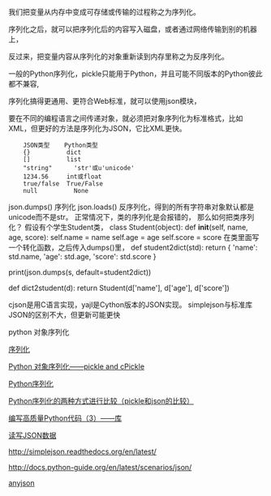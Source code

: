 我们把变量从内存中变成可存储或传输的过程称之为序列化。

序列化之后，就可以把序列化后的内容写入磁盘，或者通过网络传输到别的机器上，

反过来，把变量内容从序列化的对象重新读到内存里称之为反序列化。

一般的Python序列化，pickle只能用于Python，并且可能不同版本的Python彼此都不兼容,

序列化搞得更通用、更符合Web标准，就可以使用json模块，

要在不同的编程语言之间传递对象，就必须把对象序列化为标准格式，比如XML，但更好的方法是序列化为JSON，它比XML更快。

        JSON类型	  Python类型
        {}	        dict
        []	        list
        "string"	  'str'或u'unicode'
        1234.56	    int或float
        true/false	True/False
        null	      None
        
json.dumps()  序列化
json.loads()  反序列化，得到的所有字符串对象默认都是unicode而不是str。
正常情况下，类的序列化是会报错的，
那么如何把类序列化？
假设有个学生Student类，
class Student(object):
    def __init__(self, name, age, score):
        self.name = name
        self.age = age
        self.score = score
在类里面写一个转化函数，之后传入dumps()里，
def student2dict(std):
    return {
        'name': std.name,
        'age': std.age,
        'score': std.score
    }

print(json.dumps(s, default=student2dict))

def dict2student(d):
    return Student(d['name'], d['age'], d['score'])

cjson是用C语言实现，yajl是Cython版本的JSON实现。 simplejson与标准库JSON的区别不大，但更新可能更快


python 对象序列化

[序列化](http://www.liaoxuefeng.com/wiki/001374738125095c955c1e6d8bb493182103fac9270762a000/00138683221577998e407bb309542d9b6a68d9276bc3dbe000)

[Python 对象序列化——pickle and cPickle](http://segmentfault.com/a/1190000000641920)

[Python序列化](http://beginman.cn/python/2015/05/19/Python-cc/)

[Python序列化的两种方式进行比较（pickle和json的比较）](http://www.huangxiaohao.com/2015/08/python%E5%BA%8F%E5%88%97%E5%8C%96%E7%9A%84%E4%B8%A4%E7%A7%8D%E6%96%B9%E5%BC%8F%E8%BF%9B%E8%A1%8C%E6%AF%94%E8%BE%83%EF%BC%88pickle%E5%92%8Cjson%E7%9A%84%E6%AF%94%E8%BE%83%EF%BC%89/)

[编写高质量Python代码（3）——库](http://www.wengweitao.com/bian-xie-gao-zhi-liang-pythondai-ma-3-ku.html)

[读写JSON数据](http://python3-cookbook.readthedocs.org/zh_CN/latest/c06/p02_read-write_json_data.html)

http://simplejson.readthedocs.org/en/latest/

http://docs.python-guide.org/en/latest/scenarios/json/

[anyjson](https://pypi.python.org/pypi/anyjson/0.3.3)
